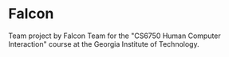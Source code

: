 # Falcon

Team project by Falcon Team for the "CS6750 Human Computer Interaction" course at the Georgia Institute of Technology.
